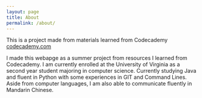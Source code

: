 ```yaml
---
layout: page
title: About
permalink: /about/
---
```


This is a project made from materials learned from Codecademy [codecademy.com](https://www.codecademy.com/)

I made this webapge as a summer project from resources I learned from Codecademy. I am currently enrolled at the University of Virginia as a second year student majoring in computer science. Currently studying Java and fluent in Python with some experiences in GIT and Command Lines. Aside from computer languages, I am also able to communicate fluently in Mandarin Chinese. 
